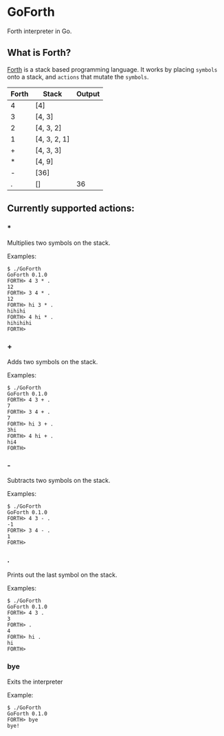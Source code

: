 # GoForth
Forth interpreter in Go.

## What is Forth?

[Forth](https://en.wikipedia.org/wiki/Forth_(programming_language)) is a stack based programming language. It works by placing `symbols` onto a stack, and `actions` that mutate the `symbols`.

Forth | Stack        | Output
------|--------------|-------
4     | [4]          |
3     | [4, 3]       |
2     | [4, 3, 2]    |
1     | [4, 3, 2, 1] |
+     | [4, 3, 3]    |
*     | [4, 9]       |
-     | [36]         |
.     | []           | 36

## Currently supported actions:
### *

Multiplies two symbols on the stack. 

Examples:

```
$ ./GoForth
GoForth 0.1.0
FORTH> 4 3 * .
12
FORTH> 3 4 * .
12
FORTH> hi 3 * .
hihihi
FORTH> 4 hi * .
hihihihi
FORTH>
```

### +

Adds two symbols on the stack.

Examples:

```
$ ./GoForth
GoForth 0.1.0
FORTH> 4 3 + .
7
FORTH> 3 4 + .
7
FORTH> hi 3 + .
3hi
FORTH> 4 hi + .
hi4
FORTH>
```

### -

Subtracts two symbols on the stack.

Examples:
```
$ ./GoForth
GoForth 0.1.0
FORTH> 4 3 - .
-1
FORTH> 3 4 - .
1
FORTH>
```

### .

Prints out the last symbol on the stack.

Examples:
```
$ ./GoForth
GoForth 0.1.0
FORTH> 4 3 .
3
FORTH> .
4
FORTH> hi .
hi
FORTH>
```

### bye

Exits the interpreter 

Example:
```
$ ./GoForth
GoForth 0.1.0
FORTH> bye
bye!
```
